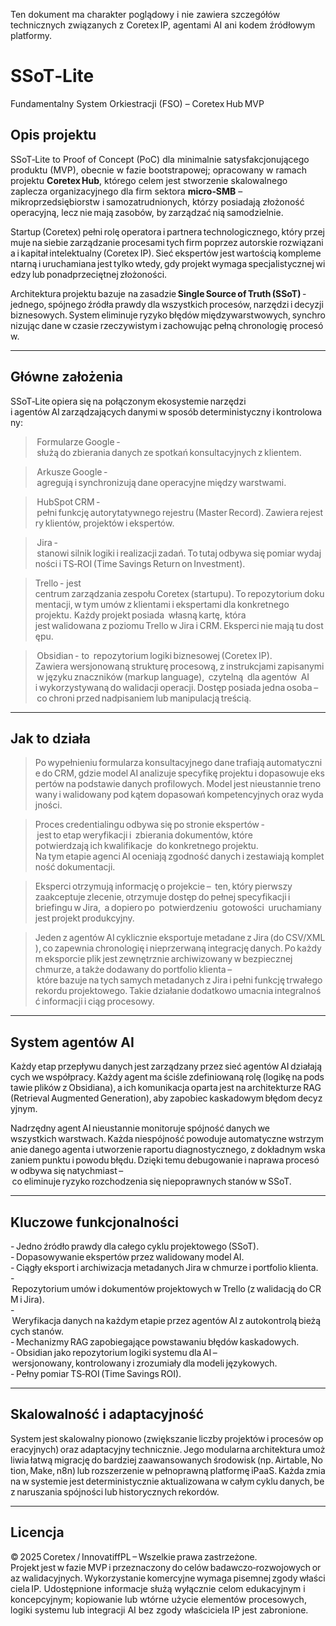 Ten dokument ma charakter poglądowy i nie zawiera szczegółów technicznych związanych z Coretex IP, agentami AI ani kodem źródłowym platformy.

# SSoT‑Lite  
Fundamentalny System Orkiestracji (FSO) – Coretex Hub MVP  

## Opis projektu  
SSoT‑Lite to Proof of Concept (PoC) dla minimalnie satysfakcjonującego produktu (MVP), obecnie w fazie bootstrapowej; opracowany w ramach projektu **Coretex Hub**, którego celem jest stworzenie skalowalnego zaplecza organizacyjnego dla firm sektora **micro‑SMB** – mikroprzedsiębiorstw i samozatrudnionych, którzy posiadają złożoność operacyjną, lecz nie mają zasobów, by zarządzać nią samodzielnie.  

Startup (Coretex) pełni rolę operatora i partnera technologicznego, który przejmuje na siebie zarządzanie procesami tych firm poprzez autorskie rozwiązania i kapitał intelektualny (Coretex IP). Sieć ekspertów jest wartością komplementarną i uruchamiana jest tylko wtedy, gdy projekt wymaga specjalistycznej wiedzy lub ponadprzeciętnej złożoności.  

Architektura projektu bazuje na zasadzie **Single Source of Truth (SSoT)** - jednego, spójnego źródła prawdy dla wszystkich procesów, narzędzi i decyzji biznesowych. System eliminuje ryzyko błędów międzywarstwowych, synchronizując dane w czasie rzeczywistym i zachowując pełną chronologię procesów.  

***

## Główne założenia  

SSoT‑Lite opiera się na połączonym ekosystemie narzędzi i agentów AI zarządzających danymi w sposób deterministyczny i kontrolowany:  

> Formularze Google - służą do zbierania danych ze spotkań konsultacyjnych z klientem.

> Arkusze Google - agregują i synchronizują dane operacyjne między warstwami.

> HubSpot CRM - pełni funkcję autorytatywnego rejestru (Master Record). Zawiera rejestry klientów, projektów i ekspertów.

> Jira - stanowi silnik logiki i realizacji zadań. To tutaj odbywa się pomiar wydajności i TS‑ROI (Time Savings Return on Investment).

> Trello - jest  centrum zarządzania zespołu Coretex (startupu). To repozytorium dokumentacji, w tym umów z klientami i ekspertami dla konkretnego  projektu. Każdy projekt posiada  własną kartę, która  jest walidowana z poziomu Trello w Jira i CRM. Eksperci nie mają tu dostępu.

> Obsidian - to  repozytorium logiki biznesowej (Coretex IP).  Zawiera wersjonowaną strukturę procesową, z instrukcjami zapisanymi  w języku znaczników (markup language),  czytelną  dla agentów  AI  i wykorzystywaną do walidacji operacji. Dostęp posiada jedna osoba – co chroni przed nadpisaniem lub manipulacją treścią.

***

## Jak to działa  

>Po wypełnieniu formularza konsultacyjnego dane trafiają automatycznie do CRM, gdzie model AI analizuje specyfikę projektu i dopasowuje ekspertów na podstawie danych profilowych. Model jest nieustannie trenowany i walidowany pod kątem dopasowań kompetencyjnych oraz wydajności.

> Proces credentialingu odbywa się po stronie ekspertów - jest to etap weryfikacji i  zbierania dokumentów, które  potwierdzają ich kwalifikacje  do konkretnego projektu. Na tym etapie agenci AI oceniają zgodność danych i zestawiają kompletność dokumentacji.  

> Eksperci otrzymują informację o projekcie –  ten, który pierwszy  zaakceptuje zlecenie, otrzymuje dostęp do pełnej specyfikacji i  briefingu w Jira,  a dopiero po  potwierdzeniu  gotowości  uruchamiany  jest projekt produkcyjny.  

>Jeden z agentów AI cyklicznie eksportuje metadane z Jira (do CSV/XML), co zapewnia chronologię i nieprzerwaną integrację danych. Po każdym eksporcie plik jest zewnętrznie archiwizowany w bezpiecznej
chmurze, a także dodawany do portfolio klienta – które bazuje na tych samych metadanych z Jira i pełni funkcję trwałego rekordu projektowego. Takie działanie dodatkowo umacnia integralność informacji i ciąg procesowy.  

***

## System agentów AI  
Każdy etap przepływu danych jest zarządzany przez sieć agentów AI działających we współpracy. Każdy agent ma ściśle zdefiniowaną rolę (logikę na podstawie plików z Obsidiana), a ich komunikacja oparta jest na architekturze RAG (Retrieval Augmented Generation), aby zapobiec kaskadowym błędom decyzyjnym.  

Nadrzędny agent AI nieustannie monitoruje spójność danych we wszystkich warstwach. Każda niespójność powoduje automatyczne wstrzymanie danego agenta i utworzenie raportu diagnostycznego, z dokładnym wskazaniem punktu i powodu błędu. Dzięki temu debugowanie i naprawa procesów odbywa się natychmiast – co eliminuje ryzyko rozchodzenia się niepoprawnych stanów w SSoT.  

***

## Kluczowe funkcjonalności  
- Jedno źródło prawdy dla całego cyklu projektowego (SSoT).  
- Dopasowywanie ekspertów przez walidowany model AI.  
- Ciągły eksport i archiwizacja metadanych Jira w chmurze i portfolio klienta.  
- Repozytorium umów i dokumentów projektowych w Trello (z walidacją do CRM i Jira).  
- Weryfikacja danych na każdym etapie przez agentów AI z autokontrolą bieżących stanów.  
- Mechanizmy RAG zapobiegające powstawaniu błędów kaskadowych.  
- Obsidian jako repozytorium logiki systemu dla AI – wersjonowany, kontrolowany i zrozumiały dla modeli językowych.  
- Pełny pomiar TS‑ROI (Time Savings ROI).  

***

## Skalowalność i adaptacyjność  
System jest skalowalny pionowo (zwiększanie liczby projektów i procesów operacyjnych) oraz adaptacyjny technicznie. Jego modularna architektura umożliwia łatwą migrację do bardziej zaawansowanych środowisk (np. Airtable, Notion, Make, n8n) lub rozszerzenie w pełnoprawną platformę iPaaS. Każda zmiana w systemie jest deterministycznie aktualizowana w całym cyklu danych, bez naruszania spójności lub historycznych rekordów.  

***

## Licencja  
© 2025 Coretex / InnovatiffPL – Wszelkie prawa zastrzeżone.  
Projekt jest w fazie MVP i przeznaczony do celów badawczo‑rozwojowych oraz walidacyjnych. Wykorzystanie komercyjne wymaga pisemnej zgody właściciela IP.
Udostępnione informacje służą wyłącznie celom edukacyjnym i koncepcyjnym; kopiowanie lub wtórne użycie elementów procesowych, logiki systemu lub integracji AI bez zgody właściciela IP jest zabronione.

